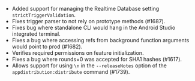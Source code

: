 * Added support for managing the Realtime Database setting `strictTriggerValidation`.
* Fixes trigger parser to not rely on prototype methods (#1687).
* Fixes bug where standalone CLI would hang in the Android Studio integrated terminal.
* Fixes a bug where accessing refs from background function arguments would point to prod (#1682).
* Verifies required permissions on feature initialization.
* Fixes a bug where rounds=0 was accepted for SHA1 hashes (#1617).
* Allows support for using `\n` in the `--releaseNotes` option of the `appdistribution:distribute` command (#1739).
